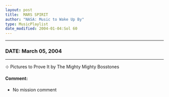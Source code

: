 ```yaml
---
layout: post
title:  MARS SPIRIT
author: "NASA: Music to Wake Up By"
type: MusicPlaylist
date_modified: 2004-01-04:Sol 60
---
```


----
### DATE: March 05, 2004
----
⊹ Pictures to Prove It by The Mighty Mighty Bosstones

#### Comment:
* No mission comment
